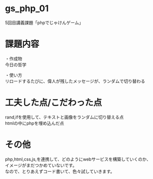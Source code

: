 # gs_php_01
5回目講義課題「phpでじゃけんゲーム」

# 課題内容  
・作成物    
今日の哲学  



・使い方  
リロードするたびに、偉人が残したメッセージが、ランダムで切り替わる　　



# 工夫した点/こだわった点  
rand,ifを使用して、テキストと画像をランダムに切り替える点  
htmlの中にphpを埋め込んだ点　　


# その他
php,html,css,js,を連携して、どのようにwebサービスを構築していくのか、  
イメージがまだつかめていないです。  
なので、とりあえずコード書いて、色々試していきます。
